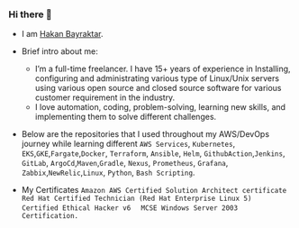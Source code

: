 ### Hi there 👋

- I am [Hakan Bayraktar](https://www.linkedin.com/in/hakanbayraktar/).

- Brief intro about me:
   * I’m a full-time freelancer. I have 15+ years of experience in Installing, configuring and administrating various type of Linux/Unix servers using various open source and closed source software for various customer requirement in the industry.
  * I love automation, coding, problem-solving, learning new skills, and implementing them to solve different challenges.
  
- Below are the repositories that I used throughout my AWS/DevOps journey while learning different `AWS Services`, `Kubernetes`, `EKS`,`GKE`,`Fargate`,`Docker`, `Terraform`, `Ansible`, `Helm`, `GithubAction`,`Jenkins`, `GitLab`, `ArgoCd`,`Maven`,`Gradle`, `Nexus`, `Prometheus`, `Grafana`, `Zabbix`,`NewRelic`,`Linux`, `Python`, `Bash Scripting`.

- My Certificates
`Amazon AWS Certified Solution Architect certificate ` 
`Red Hat Certified Technician (Red Hat Enterprise Linux 5) ` 
`Certified Ethical Hacker v6  ` 
`MCSE Windows Server 2003 Certification. ` 